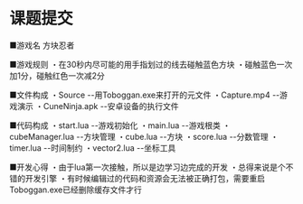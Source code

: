 # 课题提交

■游戏名
方块忍者

■游戏规则
・在30秒内尽可能的用手指划过的线去碰触蓝色方块
・碰触蓝色一次加1分，碰触红色一次减2分

■文件构成
・Source				--用Toboggan.exe来打开的元文件
・Capture.mp4			--游戏演示
・CuneNinja.apk			--安卓设备的执行文件

■代码构成
・start.lua				--游戏初始化
・main.lua				--游戏根类
・cubeManager.lua		--方块管理
・cube.lua				--方块
・score.lua				--分数管理
・timer.lua				--时间制约
・vector2.lua			--坐标工具

■开发心得
・由于lua第一次接触，所以是边学习边完成的开发
・总得来说是个不错的开发引擎
・有时候编辑过的代码和资源会无法被正确打包，需要重启Toboggan.exe已经删除缓存文件才行
